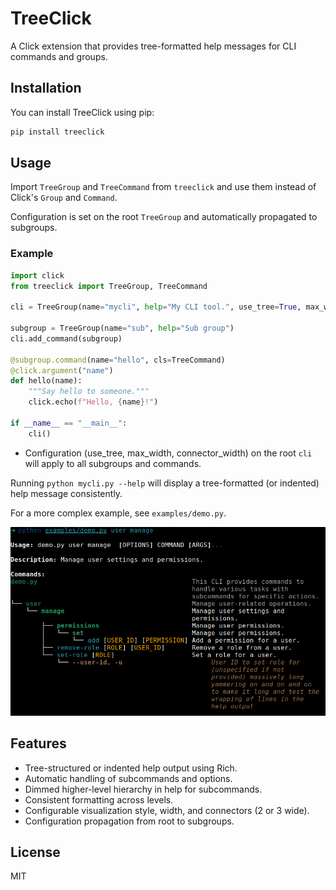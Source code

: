 # TreeClick

A Click extension that provides tree-formatted help messages for CLI commands and groups.

## Installation

You can install TreeClick using pip:

```bash
pip install treeclick
```

## Usage

Import `TreeGroup` and `TreeCommand` from `treeclick` and use them instead of Click's `Group` and `Command`.

Configuration is set on the root `TreeGroup` and automatically propagated to subgroups.

### Example

```python
import click
from treeclick import TreeGroup, TreeCommand

cli = TreeGroup(name="mycli", help="My CLI tool.", use_tree=True, max_width=100, connector_width=3)

subgroup = TreeGroup(name="sub", help="Sub group")
cli.add_command(subgroup)

@subgroup.command(name="hello", cls=TreeCommand)
@click.argument("name")
def hello(name):
    """Say hello to someone."""
    click.echo(f"Hello, {name}!")

if __name__ == "__main__":
    cli()
```

- Configuration (use_tree, max_width, connector_width) on the root `cli` will apply to all subgroups and commands.

Running `python mycli.py --help` will display a tree-formatted (or indented) help message consistently.

For a more complex example, see `examples/demo.py`.

![image](docs/assets/image.png)

## Features

- Tree-structured or indented help output using Rich.
- Automatic handling of subcommands and options.
- Dimmed higher-level hierarchy in help for subcommands.
- Consistent formatting across levels.
- Configurable visualization style, width, and connectors (2 or 3 wide).
- Configuration propagation from root to subgroups.

## License

MIT


